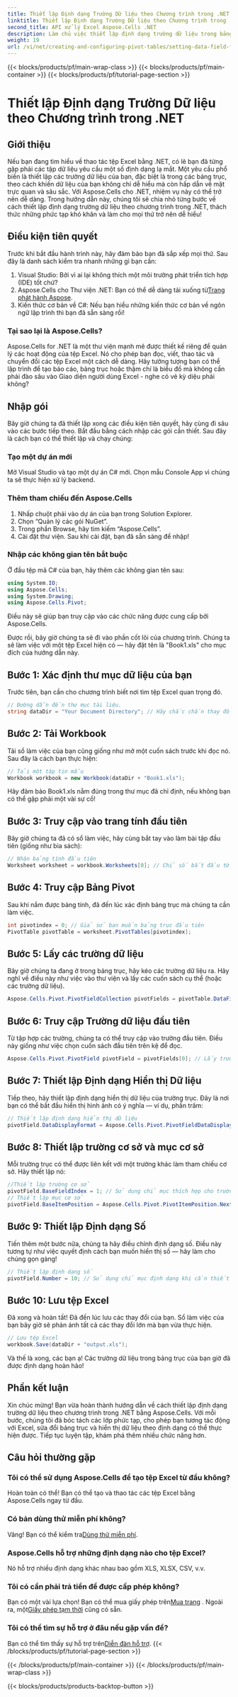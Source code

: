 ```yaml
---
title: Thiết lập Định dạng Trường Dữ liệu theo Chương trình trong .NET
linktitle: Thiết lập Định dạng Trường Dữ liệu theo Chương trình trong .NET
second_title: API xử lý Excel Aspose.Cells .NET
description: Làm chủ việc thiết lập định dạng trường dữ liệu trong bảng trục bằng Aspose.Cells cho .NET với hướng dẫn từng bước này. Cải thiện định dạng dữ liệu Excel của bạn.
weight: 19
url: /vi/net/creating-and-configuring-pivot-tables/setting-data-field-format/
---
```


{{< blocks/products/pf/main-wrap-class >}}
{{< blocks/products/pf/main-container >}}
{{< blocks/products/pf/tutorial-page-section >}}

# Thiết lập Định dạng Trường Dữ liệu theo Chương trình trong .NET

## Giới thiệu
Nếu bạn đang tìm hiểu về thao tác tệp Excel bằng .NET, có lẽ bạn đã từng gặp phải các tập dữ liệu yêu cầu một số định dạng lạ mắt. Một yêu cầu phổ biến là thiết lập các trường dữ liệu của bạn, đặc biệt là trong các bảng trục, theo cách khiến dữ liệu của bạn không chỉ dễ hiểu mà còn hấp dẫn về mặt trực quan và sâu sắc. Với Aspose.Cells cho .NET, nhiệm vụ này có thể trở nên dễ dàng. Trong hướng dẫn này, chúng tôi sẽ chia nhỏ từng bước về cách thiết lập định dạng trường dữ liệu theo chương trình trong .NET, thách thức những phức tạp khó khăn và làm cho mọi thứ trở nên dễ hiểu!
## Điều kiện tiên quyết
Trước khi bắt đầu hành trình này, hãy đảm bảo bạn đã sắp xếp mọi thứ. Sau đây là danh sách kiểm tra nhanh những gì bạn cần:
1. Visual Studio: Bởi vì ai lại không thích một môi trường phát triển tích hợp (IDE) tốt chứ?
2.  Aspose.Cells cho Thư viện .NET: Bạn có thể dễ dàng tải xuống từ[Trang phát hành Aspose](https://releases.aspose.com/cells/net/).
3. Kiến thức cơ bản về C#: Nếu bạn hiểu những kiến thức cơ bản về ngôn ngữ lập trình thì bạn đã sẵn sàng rồi!
### Tại sao lại là Aspose.Cells?
Aspose.Cells for .NET là một thư viện mạnh mẽ được thiết kế riêng để quản lý các hoạt động của tệp Excel. Nó cho phép bạn đọc, viết, thao tác và chuyển đổi các tệp Excel một cách dễ dàng. Hãy tưởng tượng bạn có thể lập trình để tạo báo cáo, bảng trục hoặc thậm chí là biểu đồ mà không cần phải đào sâu vào Giao diện người dùng Excel - nghe có vẻ kỳ diệu phải không?
## Nhập gói
Bây giờ chúng ta đã thiết lập xong các điều kiện tiên quyết, hãy cùng đi sâu vào các bước tiếp theo. Bắt đầu bằng cách nhập các gói cần thiết. Sau đây là cách bạn có thể thiết lập và chạy chúng:
### Tạo một dự án mới
Mở Visual Studio và tạo một dự án C# mới. Chọn mẫu Console App vì chúng ta sẽ thực hiện xử lý backend.
### Thêm tham chiếu đến Aspose.Cells
1. Nhấp chuột phải vào dự án của bạn trong Solution Explorer.
2. Chọn “Quản lý các gói NuGet”.
3. Trong phần Browse, hãy tìm kiếm “Aspose.Cells”.
4. Cài đặt thư viện. Sau khi cài đặt, bạn đã sẵn sàng để nhập!
### Nhập các không gian tên bắt buộc
Ở đầu tệp mã C# của bạn, hãy thêm các không gian tên sau:
```csharp
using System.IO;
using Aspose.Cells;
using System.Drawing;
using Aspose.Cells.Pivot;
```
Điều này sẽ giúp bạn truy cập vào các chức năng được cung cấp bởi Aspose.Cells.

Được rồi, bây giờ chúng ta sẽ đi vào phần cốt lõi của chương trình. Chúng ta sẽ làm việc với một tệp Excel hiện có — hãy đặt tên là "Book1.xls" cho mục đích của hướng dẫn này.
## Bước 1: Xác định thư mục dữ liệu của bạn
Trước tiên, bạn cần cho chương trình biết nơi tìm tệp Excel quan trọng đó.
```csharp
// Đường dẫn đến thư mục tài liệu.
string dataDir = "Your Document Directory"; // Hãy chắc chắn thay đổi đường dẫn này thành đường dẫn thực tế của bạn!
```
## Bước 2: Tải Workbook
Tải sổ làm việc của bạn cũng giống như mở một cuốn sách trước khi đọc nó. Sau đây là cách bạn thực hiện:
```csharp
// Tải một tập tin mẫu
Workbook workbook = new Workbook(dataDir + "Book1.xls");
```
Hãy đảm bảo Book1.xls nằm đúng trong thư mục đã chỉ định, nếu không bạn có thể gặp phải một vài sự cố!
## Bước 3: Truy cập vào trang tính đầu tiên
Bây giờ chúng ta đã có sổ làm việc, hãy cùng bắt tay vào làm bài tập đầu tiên (giống như bìa sách):
```csharp
// Nhận bảng tính đầu tiên
Worksheet worksheet = workbook.Worksheets[0]; // Chỉ số bắt đầu từ 0!
```
## Bước 4: Truy cập Bảng Pivot
Sau khi nắm được bảng tính, đã đến lúc xác định bảng trục mà chúng ta cần làm việc.
```csharp
int pivotindex = 0; // Giả sử bạn muốn bảng trục đầu tiên
PivotTable pivotTable = worksheet.PivotTables[pivotindex];
```
## Bước 5: Lấy các trường dữ liệu
Bây giờ chúng ta đang ở trong bảng trục, hãy kéo các trường dữ liệu ra. Hãy nghĩ về điều này như việc vào thư viện và lấy các cuốn sách cụ thể (hoặc các trường dữ liệu).
```csharp
Aspose.Cells.Pivot.PivotFieldCollection pivotFields = pivotTable.DataFields;
```
## Bước 6: Truy cập Trường dữ liệu đầu tiên
Từ tập hợp các trường, chúng ta có thể truy cập vào trường đầu tiên. Điều này giống như việc chọn cuốn sách đầu tiên trên kệ để đọc.
```csharp
Aspose.Cells.Pivot.PivotField pivotField = pivotFields[0]; // Lấy trường dữ liệu đầu tiên
```
## Bước 7: Thiết lập Định dạng Hiển thị Dữ liệu
Tiếp theo, hãy thiết lập định dạng hiển thị dữ liệu của trường trục. Đây là nơi bạn có thể bắt đầu hiển thị hình ảnh có ý nghĩa — ví dụ, phần trăm:
```csharp
// Thiết lập định dạng hiển thị dữ liệu
pivotField.DataDisplayFormat = Aspose.Cells.Pivot.PivotFieldDataDisplayFormat.PercentageOf;
```
## Bước 8: Thiết lập trường cơ sở và mục cơ sở
Mỗi trường trục có thể được liên kết với một trường khác làm tham chiếu cơ sở. Hãy thiết lập nó:
```csharp
//Thiết lập trường cơ sở
pivotField.BaseFieldIndex = 1; // Sử dụng chỉ mục thích hợp cho trường cơ sở
// Thiết lập mục cơ sở
pivotField.BaseItemPosition = Aspose.Cells.Pivot.PivotItemPosition.Next; // Chọn mục tiếp theo
```
## Bước 9: Thiết lập Định dạng Số
Tiến thêm một bước nữa, chúng ta hãy điều chỉnh định dạng số. Điều này tương tự như việc quyết định cách bạn muốn hiển thị số — hãy làm cho chúng gọn gàng!
```csharp
// Thiết lập định dạng số
pivotField.Number = 10; // Sử dụng chỉ mục định dạng khi cần thiết
```
## Bước 10: Lưu tệp Excel
Đã xong và hoàn tất! Đã đến lúc lưu các thay đổi của bạn. Sổ làm việc của bạn bây giờ sẽ phản ánh tất cả các thay đổi lớn mà bạn vừa thực hiện.
```csharp
// Lưu tệp Excel
workbook.Save(dataDir + "output.xls");
```
Và thế là xong, các bạn ạ! Các trường dữ liệu trong bảng trục của bạn giờ đã được định dạng hoàn hảo!
## Phần kết luận
Xin chúc mừng! Bạn vừa hoàn thành hướng dẫn về cách thiết lập định dạng trường dữ liệu theo chương trình trong .NET bằng Aspose.Cells. Với mỗi bước, chúng tôi đã bóc tách các lớp phức tạp, cho phép bạn tương tác động với Excel, sửa đổi bảng trục và hiển thị dữ liệu theo định dạng có thể thực hiện được. Tiếp tục luyện tập, khám phá thêm nhiều chức năng hơn.
## Câu hỏi thường gặp
### Tôi có thể sử dụng Aspose.Cells để tạo tệp Excel từ đầu không?
Hoàn toàn có thể! Bạn có thể tạo và thao tác các tệp Excel bằng Aspose.Cells ngay từ đầu.
### Có bản dùng thử miễn phí không?
 Vâng! Bạn có thể kiểm tra[Dùng thử miễn phí](https://releases.aspose.com/).
### Aspose.Cells hỗ trợ những định dạng nào cho tệp Excel?
Nó hỗ trợ nhiều định dạng khác nhau bao gồm XLS, XLSX, CSV, v.v.
### Tôi có cần phải trả tiền để được cấp phép không?
 Bạn có một vài lựa chọn! Bạn có thể mua giấy phép trên[Mua trang](https://purchase.aspose.com/buy) . Ngoài ra, một[Giấy phép tạm thời](https://purchase.aspose.com/temporary-license/) cũng có sẵn.
### Tôi có thể tìm sự hỗ trợ ở đâu nếu gặp vấn đề?
 Bạn có thể tìm thấy sự hỗ trợ trên[Diễn đàn hỗ trợ](https://forum.aspose.com/c/cells/9).
{{< /blocks/products/pf/tutorial-page-section >}}

{{< /blocks/products/pf/main-container >}}
{{< /blocks/products/pf/main-wrap-class >}}

{{< blocks/products/products-backtop-button >}}

